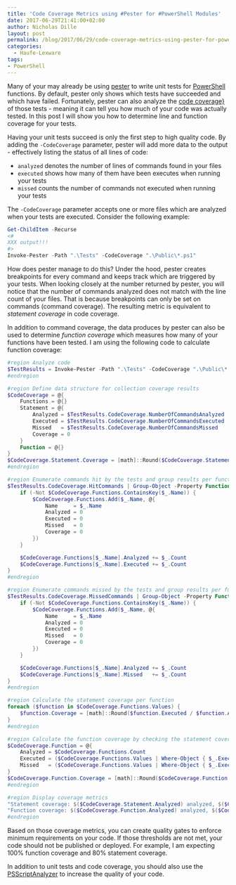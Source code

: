 ```yaml
---
title: 'Code Coverage Metrics using #Pester for #PowerShell Modules'
date: 2017-06-29T21:41:00+02:00
author: Nicholas Dille
layout: post
permalink: /blog/2017/06/29/code-coverage-metrics-using-pester-for-powershell-modules/
categories:
  - Haufe-Lexware
tags:
- PowerShell
---
```

Many of your may already be using [pester](https://github.com/pester/Pester/wiki/Pester) to write unit tests for [PowerShell](http://dille.name/blog/tags/#PowerShell) functions. By default, pester only shows which tests have succeeded and which have failed. Fortunately, pester can also analyze the [code coverage}](https://en.wikipedia.org/wiki/Code_coverage) of those tests - meaning it can tell you how much of your code was actually tested. In this post I will show you how to determine line and function coverage for your tests.<!--more-->

Having your unit tests succeed is only the first step to high quality code. By adding the `-CodeCoverage` parameter, pester will add more data to the output - effectively listing the status of all lines of code:

- `analyzed` denotes the number of lines of commands found in your files
- `executed` shows how many of them have been executes when running your tests
- `missed` counts the number of commands not executed when running your tests

The `-CodeCoverage` parameter accepts one or more files which are analyzed when your tests are executed. Consider the following example:

```powershell
Get-ChildItem -Recurse
<#
XXX output!!!
#>
Invoke-Pester -Path ".\Tests" -CodeCoverage ".\Public\*.ps1"
```

How does pester manage to do this? Under the hood, pester creates breakpoints for every command and keeps track which are triggered by your tests. When looking closely at the number returned by pester, you will notice that the number of commands analyzed does not match with the line count of your files. That is because breakpoints can only be set on commands (command coverage). The resulting metric is equivalent to *statement coverage* in code coverage.

In addition to command coverage, the data produces by pester can also be used to determine *function coverage* which measures how many of your functions have been tested. I am using the following code to calculate function coverage:

```powershell
#region Analyze code
$TestResults = Invoke-Pester -Path ".\Tests" -CodeCoverage ".\Public\*.ps1" -PassThru
#endregion

#region Define data structure for collection coverage results
$CodeCoverage = @{
    Functions = @{}
    Statement = @{
        Analyzed = $TestResults.CodeCoverage.NumberOfCommandsAnalyzed
        Executed = $TestResults.CodeCoverage.NumberOfCommandsExecuted
        Missed   = $TestResults.CodeCoverage.NumberOfCommandsMissed
        Coverage = 0
    }
    Function = @{}
}
$CodeCoverage.Statement.Coverage = [math]::Round($CodeCoverage.Statement.Executed / $CodeCoverage.Statement.Analyzed * 100, 2)
#endregion

#region Enumerate commands hit by the tests and group results per function
$TestResults.CodeCoverage.HitCommands | Group-Object -Property Function | ForEach-Object {
    if (-Not $CodeCoverage.Functions.ContainsKey($_.Name)) {
        $CodeCoverage.Functions.Add($_.Name, @{
            Name     = $_.Name
            Analyzed = 0
            Executed = 0
            Missed   = 0
            Coverage = 0
        })
    }

    $CodeCoverage.Functions[$_.Name].Analyzed += $_.Count
    $CodeCoverage.Functions[$_.Name].Executed += $_.Count
}
#endregion

#region Enumerate commands missed by the tests and group results per function
$TestResults.CodeCoverage.MissedCommands | Group-Object -Property Function | ForEach-Object {
    if (-Not $CodeCoverage.Functions.ContainsKey($_.Name)) {
        $CodeCoverage.Functions.Add($_.Name, @{
            Name     = $_.Name
            Analyzed = 0
            Executed = 0
            Missed   = 0
            Coverage = 0
        })
    }

    $CodeCoverage.Functions[$_.Name].Analyzed += $_.Count
    $CodeCoverage.Functions[$_.Name].Missed   += $_.Count
}
#endregion

#region Calculate the statement coverage per function
foreach ($function in $CodeCoverage.Functions.Values) {
    $function.Coverage = [math]::Round($function.Executed / $function.Analyzed * 100)
}
#endregion

#region Calculate the function coverage by checking the statement coverage per function
$CodeCoverage.Function = @{
    Analyzed = $CodeCoverage.Functions.Count
    Executed = ($CodeCoverage.Functions.Values | Where-Object { $_.Executed -gt 0 }).Length
    Missed   = ($CodeCoverage.Functions.Values | Where-Object { $_.Executed -eq 0 }).Length
}
$CodeCoverage.Function.Coverage = [math]::Round($CodeCoverage.Function.Executed / $CodeCoverage.Function.Analyzed * 100, 2)
#endregion

#region Display coverage metrics
"Statement coverage: $($CodeCoverage.Statement.Analyzed) analyzed, $($CodeCoverage.Statement.Executed) executed, $($CodeCoverage.Statement.Missed) missed, $($CodeCoverage.Statement.Coverage)%."
"Function coverage: $($CodeCoverage.Function.Analyzed) analyzed, $($CodeCoverage.Function.Executed) executed, $($CodeCoverage.Function.Missed) missed, $($CodeCoverage.Function.Coverage)%."
#endregion
```

Based on those coverage metrics, you can create quality gates to enforce minimum requirements on your code. If those thresholds are not met, your code should not be published or deployed. For example, I am expecting 100% function coverage and 80% statement coverage.

In addition to unit tests and code coverage, you should also use the [PSScriptAnalyzer](https://github.com/PowerShell/PSScriptAnalyzer) to increase the quality of your code.